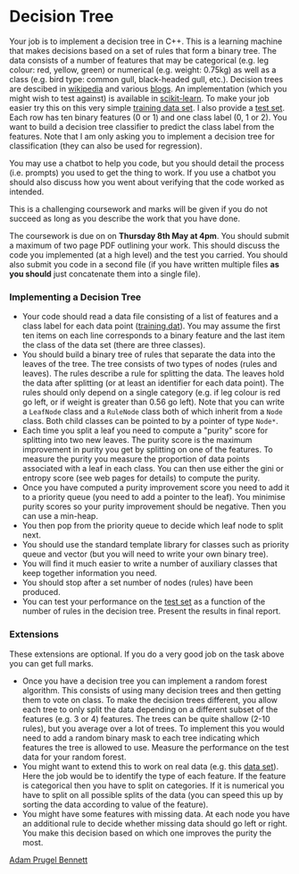 # Decision Tree
Your job is to implement a decision tree in C++. This is a learning machine that makes decisions
based on a set of rules that form a binary tree. The data consists of a number of features that
may be categorical (e.g. leg colour: red, yellow, green) or numerical (e.g. weight: 0.75kg)
as well as a class (e.g. bird type: common gull, black-headed gull, etc.). Decision trees are 
descibed in [wikipedia](https://en.wikipedia.org/wiki/Decision_tree_learning) and various 
[blogs](https://www.geeksforgeeks.org/decision-tree-introduction-example/). An implementation 
(which you might wish to test against) is available in 
[scikit-learn](https://scikit-learn.org/stable/modules/tree.html). To make your job easier try
this on this very simple 
[training data set](https://ecs-vlc.github.io/aice1005/decisionTrees/training.dat). I also 
provide a [test set](https://ecs-vlc.github.io/aice1005/decisionTrees/testing.dat). Each row
has ten binary features (0 or 1) and one class label (0, 1 or 2). You want to build a decision
tree classifier to predict the class label from the features. Note that I am only asking you to
implement a decision tree for classification (they can also be used for regression).

You may use a chatbot to help you code, but you should detail the process (i.e. prompts) you 
used to get the thing to work. If you use a chatbot you should also discuss how you went 
about verifying that the code worked as intended.

This is a challenging coursework and marks will be given if you do not succeed as long as you 
describe the work that you have done.

The coursework is due on on **Thursday 8th May at 4pm**. You should submit a maximum of two page
PDF outlining your work. This should discuss the code you implemented (at a high level) and the
test you carried. You should also submit you code in a second file (if you have written multiple 
files **as you should** just concatenate them into a single file).

### Implementing a Decision Tree
- Your code should read a data file consisting of a list of features and a class label for each 
  data point ([training.dat](https://ecs-vlc.github.io/aice1005/decisionTrees/training.dat)).
  You may assume the first ten items on each line corresponds to a binary feature and the last 
  item the class of the data set (there are three classes).
- You should build a binary tree of rules that separate the data into the leaves of the tree. 
  The tree consists of two types of nodes (rules and leaves). The rules describe a rule for 
  splitting the data. The leaves hold the data after splitting (or at least an identifier for 
  each data point). The rules should only depend on a single category (e.g. if leg colour is 
  red go left, or if weight is greater than 0.56 go left). Note that you can write a `LeafNode` 
  class and a `RuleNode` class both of which inherit from a `Node` class. Both child classes can
  be pointed to by a pointer of type `Node*`.
- Each time you split a leaf you need to compute a "purity" score for splitting into two new
  leaves. The purity score is the maximum improvement in purity you get by splitting on one of 
  the features. To measure the purity you measure the proportion of data points associated with
  a leaf in each class. You can then use either the gini or entropy score (see web pages for 
  details) to compute the purity.
- Once you have computed a purity improvement score you need to add it to a priority queue (you
  need to add a pointer to the leaf). You minimise purity scores so your purity improvement 
  should be negative. Then you can use a min-heap.
- You then pop from the priority queue to decide which leaf node to split next.
- You should use the standard template library for classes such as priority queue and vector 
  (but you will need to write your own binary tree).
- You will find it much easier to write a number of auxiliary classes that keep together 
  information you need.
- You should stop after a set number of nodes (rules) have been produced.
- You can test your performance on the [test set](https://ecs-vlc.github.io/aice1005/decisionTrees/testing.dat)
  as a function of the number of rules in the decision tree. Present the results in final report.
### Extensions
These extensions are optional. If you do a very good job on the task above you can get full marks.
- Once you have a decision tree you can implement a random forest algorithm. This consists of
  using many decision trees and then getting them to vote on class. To make the decision trees
  different, you allow each tree to only split the data depending on a different subset of the
  features (e.g. 3 or 4) features. The trees can be quite shallow (2-10 rules), but you average
  over a lot of trees. To implement this you would need to add a random binary mask to each tree
  indicating which features the tree is allowed to use. Measure the performance on the test data
  for your random forest.
- You might want to extend this to work on real data (e.g. this 
  [data set](https://www.kaggle.com/datasets/deadier/play-games-and-success-in-students)). Here
  the job would be to identify the type of each feature. If the feature is categorical then you
  have to split on categories. If it is numerical you have to split on all possible splits of the
  data (you can speed this up by sorting the data according to value of the feature).
- You might have some features with missing data. At each node you have an additional rule to 
  decide whether missing data should go left or right. You make this decision based on which one
  improves the purity the most.

[Adam Prugel Bennett](apb@ecs.soton.ac.uk)